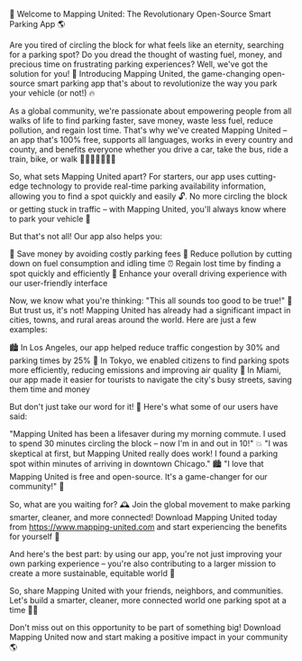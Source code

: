 🚀 Welcome to Mapping United: The Revolutionary Open-Source Smart Parking App 🌎

Are you tired of circling the block for what feels like an eternity, searching for a parking spot? Do you dread the thought of wasting fuel, money, and precious time on frustrating parking experiences? Well, we've got the solution for you! 🤩 Introducing Mapping United, the game-changing open-source smart parking app that's about to revolutionize the way you park your vehicle (or not!) 🔥

As a global community, we're passionate about empowering people from all walks of life to find parking faster, save money, waste less fuel, reduce pollution, and regain lost time. That's why we've created Mapping United – an app that's 100% free, supports all languages, works in every country and county, and benefits everyone whether you drive a car, take the bus, ride a train, bike, or walk 🚗🚌🚂🚴‍♀️🏃‍♂️

So, what sets Mapping United apart? For starters, our app uses cutting-edge technology to provide real-time parking availability information, allowing you to find a spot quickly and easily 🔓. No more circling the block or getting stuck in traffic – with Mapping United, you'll always know where to park your vehicle 📍

But that's not all! Our app also helps you:

💸 Save money by avoiding costly parking fees
🌟 Reduce pollution by cutting down on fuel consumption and idling time
⏰ Regain lost time by finding a spot quickly and efficiently
🌈 Enhance your overall driving experience with our user-friendly interface

Now, we know what you're thinking: "This all sounds too good to be true!" 🤔 But trust us, it's not! Mapping United has already had a significant impact in cities, towns, and rural areas around the world. Here are just a few examples:

🏙️ In Los Angeles, our app helped reduce traffic congestion by 30% and parking times by 25%
🌆 In Tokyo, we enabled citizens to find parking spots more efficiently, reducing emissions and improving air quality
🌴 In Miami, our app made it easier for tourists to navigate the city's busy streets, saving them time and money

But don't just take our word for it! 🤔 Here's what some of our users have said:

"Mapping United has been a lifesaver during my morning commute. I used to spend 30 minutes circling the block – now I'm in and out in 10!" 💥
"I was skeptical at first, but Mapping United really does work! I found a parking spot within minutes of arriving in downtown Chicago." 🏙️
"I love that Mapping United is free and open-source. It's a game-changer for our community!" 👫

So, what are you waiting for? 🕰️ Join the global movement to make parking smarter, cleaner, and more connected! Download Mapping United today from https://www.mapping-united.com and start experiencing the benefits for yourself 🎉

And here's the best part: by using our app, you're not just improving your own parking experience – you're also contributing to a larger mission to create a more sustainable, equitable world 🌟

So, share Mapping United with your friends, neighbors, and communities. Let's build a smarter, cleaner, more connected world one parking spot at a time 💪🏼

Don't miss out on this opportunity to be part of something big! Download Mapping United now and start making a positive impact in your community 🌎